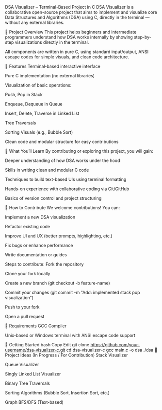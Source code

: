 DSA Visualizer – Terminal-Based Project in C
DSA Visualizer is a collaborative open-source project that aims to implement and visualize core Data Structures and Algorithms (DSA) using C, directly in the terminal — without any external libraries.

🔹 Project Overview
This project helps beginners and intermediate programmers understand how DSA works internally by showing step-by-step visualizations directly in the terminal.

All components are written in pure C, using standard input/output, ANSI escape codes for simple visuals, and clean code architecture.

🔹 Features
Terminal-based interactive interface

Pure C implementation (no external libraries)

Visualization of basic operations:

Push, Pop in Stack

Enqueue, Dequeue in Queue

Insert, Delete, Traverse in Linked List

Tree Traversals

Sorting Visuals (e.g., Bubble Sort)

Clean code and modular structure for easy contributions

🔹 What You’ll Learn
By contributing or exploring this project, you will gain:

Deeper understanding of how DSA works under the hood

Skills in writing clean and modular C code

Techniques to build text-based UIs using terminal formatting

Hands-on experience with collaborative coding via Git/GitHub

Basics of version control and project structuring

🔹 How to Contribute
We welcome contributions! You can:

Implement a new DSA visualization

Refactor existing code

Improve UI and UX (better prompts, highlighting, etc.)

Fix bugs or enhance performance

Write documentation or guides

Steps to contribute:
Fork the repository

Clone your fork locally

Create a new branch (git checkout -b feature-name)

Commit your changes (git commit -m "Add: implemented stack pop visualization")

Push to your fork

Open a pull request

🔹 Requirements
GCC Compiler

Unix-based or Windows terminal with ANSI escape code support

🔹 Getting Started
bash
Copy
Edit
git clone https://github.com/your-username/dsa-visualizer-c.git
cd dsa-visualizer-c
gcc main.c -o dsa
./dsa
🔹 Project Ideas (In Progress / For Contribution)
 Stack Visualizer

 Queue Visualizer

 Singly Linked List Visualizer

 Binary Tree Traversals

 Sorting Algorithms (Bubble Sort, Insertion Sort, etc.)

 Graph BFS/DFS (Text-based)
